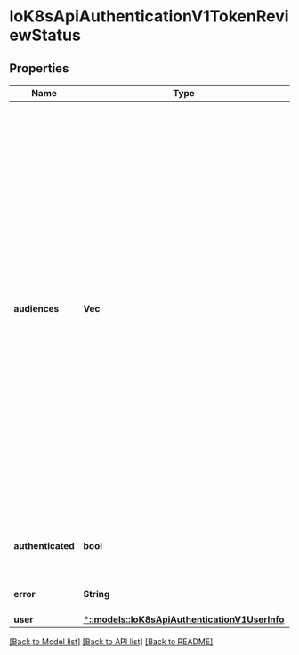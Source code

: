# IoK8sApiAuthenticationV1TokenReviewStatus

## Properties
Name | Type | Description | Notes
------------ | ------------- | ------------- | -------------
**audiences** | **Vec<String>** | Audiences are audience identifiers chosen by the authenticator that are compatible with both the TokenReview and token. An identifier is any identifier in the intersection of the TokenReviewSpec audiences and the token's audiences. A client of the TokenReview API that sets the spec.audiences field should validate that a compatible audience identifier is returned in the status.audiences field to ensure that the TokenReview server is audience aware. If a TokenReview returns an empty status.audience field where status.authenticated is \"true\", the token is valid against the audience of the Kubernetes API server. | [optional] 
**authenticated** | **bool** | Authenticated indicates that the token was associated with a known user. | [optional] 
**error** | **String** | Error indicates that the token couldn't be checked | [optional] 
**user** | [***::models::IoK8sApiAuthenticationV1UserInfo**](io.k8s.api.authentication.v1.UserInfo.md) |  | [optional] 

[[Back to Model list]](../README.md#documentation-for-models) [[Back to API list]](../README.md#documentation-for-api-endpoints) [[Back to README]](../README.md)


